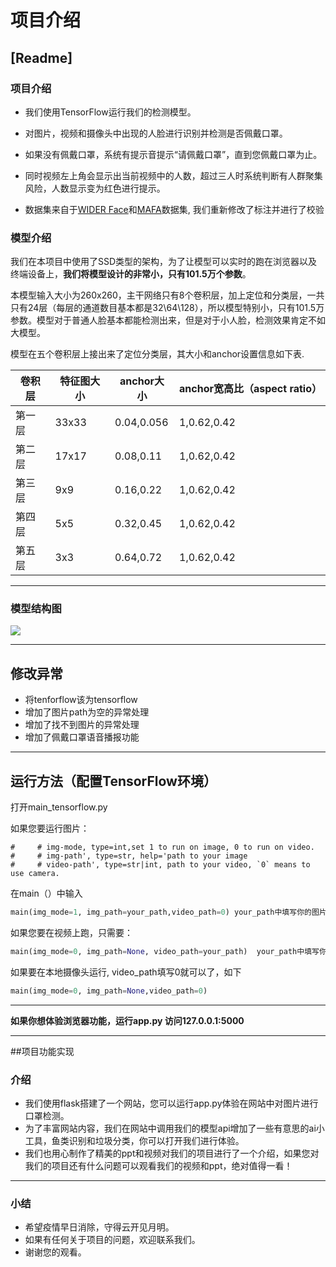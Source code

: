 # 项目介绍
## [Readme]
### 项目介绍

- 我们使用TensorFlow运行我们的检测模型。
- 对图片，视频和摄像头中出现的人脸进行识别并检测是否佩戴口罩。
- 如果没有佩戴口罩，系统有提示音提示“请佩戴口罩”，直到您佩戴口罩为止。
- 同时视频左上角会显示出当前视频中的人数，超过三人时系统判断有人群聚集风险，人数显示变为红色进行提示。


- 数据集来自于[WIDER Face](http://shuoyang1213.me/WIDERFACE/)和[MAFA](http://www.escience.cn/people/geshiming/mafa.html)数据集, 我们重新修改了标注并进行了校验

### 模型介绍

我们在本项目中使用了SSD类型的架构，为了让模型可以实时的跑在浏览器以及终端设备上，**我们将模型设计的非常小，只有101.5万个参数**。

本模型输入大小为260x260，主干网络只有8个卷积层，加上定位和分类层，一共只有24层（每层的通道数目基本都是32\64\128），所以模型特别小，只有101.5万参数。模型对于普通人脸基本都能检测出来，但是对于小人脸，检测效果肯定不如大模型。

模型在五个卷积层上接出来了定位分类层，其大小和anchor设置信息如下表.

| 卷积层 | 特征图大小 | anchor大小 | anchor宽高比（aspect ratio） |
| ------ | ---------- | ---------- | ---------------------------- |
| 第一层 | 33x33      | 0.04,0.056 | 1,0.62,0.42                  |
| 第二层 | 17x17      | 0.08,0.11  | 1,0.62,0.42                  |
| 第三层 | 9x9        | 0.16,0.22  | 1,0.62,0.42                  |
| 第四层 | 5x5        | 0.32,0.45  | 1,0.62,0.42                  |
| 第五层 | 3x3        | 0.64,0.72  | 1,0.62,0.42                  |

---
### 模型结构图

![](D:\python_work\project\newpro\Face_Mask2.0\img\face_mask_detection.hdf5.png)

---



修改异常
---

 - 将tenforflow该为tensorflow
- 增加了图片path为空的异常处理
- 增加了找不到图片的异常处理
- 增加了佩戴口罩语音播报功能

---
运行方法（配置TensorFlow环境）
---
打开main_tensorflow.py

如果您要运行图片：

```
#     # img-mode, type=int,set 1 to run on image, 0 to run on video.
#     # img-path', type=str, help='path to your image
#     # video-path', type=str|int, path to your video, `0` means to use camera.
```

在main（）中输入

```python
main(img_mode=1, img_path=your_path,video_path=0) your_path中填写你的图片地址
```


如果您要在视频上跑，只需要：

```python
main(img_mode=0, img_path=None, video_path=your_path)  your_path中填写你的视频地址
```



如果要在本地摄像头运行, video_path填写0就可以了，如下

```python
main(img_mode=0, img_path=None,video_path=0)
```
---

**如果你想体验浏览器功能，运行app.py
访问127.0.0.1:5000**


---
##项目功能实现

### 介绍

- 我们使用flask搭建了一个网站，您可以运行app.py体验在网站中对图片进行口罩检测。
- 为了丰富网站内容，我们在网站中调用我们的模型api增加了一些有意思的ai小工具，鱼类识别和垃圾分类，你可以打开我们进行体验。
- 我们也用心制作了精美的ppt和视频对我们的项目进行了一个介绍，如果您对我们的项目还有什么问题可以观看我们的视频和ppt，绝对值得一看！

---
### 小结

- 希望疫情早日消除，守得云开见月明。
- 如果有任何关于项目的问题，欢迎联系我们。
- 谢谢您的观看。






